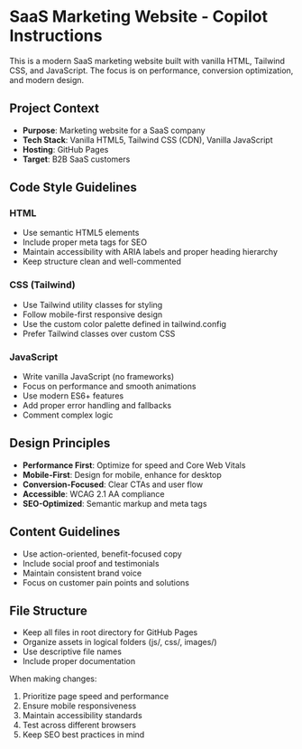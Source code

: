 <!-- Use this file to provide workspace-specific custom instructions to Copilot. For more details, visit https://code.visualstudio.com/docs/copilot/copilot-customization#_use-a-githubcopilotinstructionsmd-file -->

# SaaS Marketing Website - Copilot Instructions

This is a modern SaaS marketing website built with vanilla HTML, Tailwind CSS, and JavaScript. The focus is on performance, conversion optimization, and modern design.

## Project Context

- **Purpose**: Marketing website for a SaaS company
- **Tech Stack**: Vanilla HTML5, Tailwind CSS (CDN), Vanilla JavaScript
- **Hosting**: GitHub Pages
- **Target**: B2B SaaS customers

## Code Style Guidelines

### HTML

- Use semantic HTML5 elements
- Include proper meta tags for SEO
- Maintain accessibility with ARIA labels and proper heading hierarchy
- Keep structure clean and well-commented

### CSS (Tailwind)

- Use Tailwind utility classes for styling
- Follow mobile-first responsive design
- Use the custom color palette defined in tailwind.config
- Prefer Tailwind classes over custom CSS

### JavaScript

- Write vanilla JavaScript (no frameworks)
- Focus on performance and smooth animations
- Use modern ES6+ features
- Add proper error handling and fallbacks
- Comment complex logic

## Design Principles

- **Performance First**: Optimize for speed and Core Web Vitals
- **Mobile-First**: Design for mobile, enhance for desktop
- **Conversion-Focused**: Clear CTAs and user flow
- **Accessible**: WCAG 2.1 AA compliance
- **SEO-Optimized**: Semantic markup and meta tags

## Content Guidelines

- Use action-oriented, benefit-focused copy
- Include social proof and testimonials
- Maintain consistent brand voice
- Focus on customer pain points and solutions

## File Structure

- Keep all files in root directory for GitHub Pages
- Organize assets in logical folders (js/, css/, images/)
- Use descriptive file names
- Include proper documentation

When making changes:

1. Prioritize page speed and performance
2. Ensure mobile responsiveness
3. Maintain accessibility standards
4. Test across different browsers
5. Keep SEO best practices in mind
